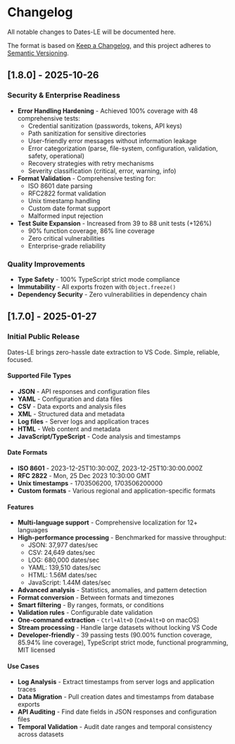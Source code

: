 # Changelog

All notable changes to Dates-LE will be documented here.

The format is based on [Keep a Changelog](https://keepachangelog.com/en/1.0.0/),
and this project adheres to [Semantic Versioning](https://semver.org/spec/v2.0.0.html).

## [1.8.0] - 2025-10-26

### Security & Enterprise Readiness

- **Error Handling Hardening** - Achieved 100% coverage with 48 comprehensive tests:
  - Credential sanitization (passwords, tokens, API keys)
  - Path sanitization for sensitive directories
  - User-friendly error messages without information leakage
  - Error categorization (parse, file-system, configuration, validation, safety, operational)
  - Recovery strategies with retry mechanisms
  - Severity classification (critical, error, warning, info)
- **Format Validation** - Comprehensive testing for:
  - ISO 8601 date parsing
  - RFC2822 format validation
  - Unix timestamp handling
  - Custom date format support
  - Malformed input rejection
- **Test Suite Expansion** - Increased from 39 to 88 unit tests (+126%)
  - 90% function coverage, 86% line coverage
  - Zero critical vulnerabilities
  - Enterprise-grade reliability

### Quality Improvements

- **Type Safety** - 100% TypeScript strict mode compliance
- **Immutability** - All exports frozen with `Object.freeze()`
- **Dependency Security** - Zero vulnerabilities in dependency chain

## [1.7.0] - 2025-01-27

### Initial Public Release

Dates-LE brings zero-hassle date extraction to VS Code. Simple, reliable, focused.

#### Supported File Types

- **JSON** - API responses and configuration files
- **YAML** - Configuration and data files
- **CSV** - Data exports and analysis files
- **XML** - Structured data and metadata
- **Log files** - Server logs and application traces
- **HTML** - Web content and metadata
- **JavaScript/TypeScript** - Code analysis and timestamps

#### Date Formats

- **ISO 8601** - 2023-12-25T10:30:00Z, 2023-12-25T10:30:00.000Z
- **RFC 2822** - Mon, 25 Dec 2023 10:30:00 GMT
- **Unix timestamps** - 1703506200, 1703506200000
- **Custom formats** - Various regional and application-specific formats

#### Features

- **Multi-language support** - Comprehensive localization for 12+ languages
- **High-performance processing** - Benchmarked for massive throughput:
  - JSON: 37,977 dates/sec
  - CSV: 24,649 dates/sec
  - LOG: 680,000 dates/sec
  - YAML: 139,510 dates/sec
  - HTML: 1.56M dates/sec
  - JavaScript: 1.44M dates/sec
- **Advanced analysis** - Statistics, anomalies, and pattern detection
- **Format conversion** - Between formats and timezones
- **Smart filtering** - By ranges, formats, or conditions
- **Validation rules** - Configurable date validation
- **One-command extraction** - `Ctrl+Alt+D` (`Cmd+Alt+D` on macOS)
- **Stream processing** - Handle large datasets without locking VS Code
- **Developer-friendly** - 39 passing tests (90.00% function coverage, 85.94% line coverage), TypeScript strict mode, functional programming, MIT licensed

#### Use Cases

- **Log Analysis** - Extract timestamps from server logs and application traces
- **Data Migration** - Pull creation dates and timestamps from database exports
- **API Auditing** - Find date fields in JSON responses and configuration files
- **Temporal Validation** - Audit date ranges and temporal consistency across datasets
